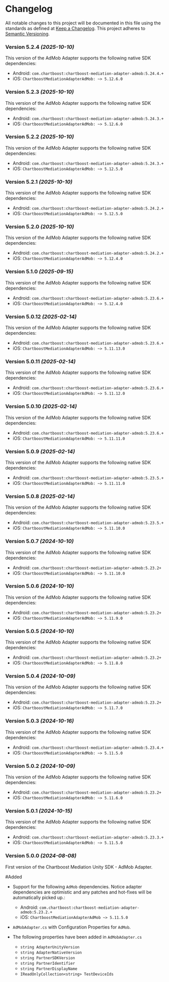 # Changelog
All notable changes to this project will be documented in this file using the standards as defined at [Keep a Changelog](https://keepachangelog.com/en/1.0.0/). This project adheres to [Semantic Versioning](https://semver.org/spec/v2.0.0).

### Version 5.2.4 *(2025-10-10)*
This version of the AdMob Adapter supports the following native SDK dependencies:
  * Android: `com.chartboost:chartboost-mediation-adapter-admob:5.24.4.+`
  * iOS: `ChartboostMediationAdapterAdMob: ~> 5.12.6.0`

### Version 5.2.3 *(2025-10-10)*
This version of the AdMob Adapter supports the following native SDK dependencies:
  * Android: `com.chartboost:chartboost-mediation-adapter-admob:5.24.3.+`
  * iOS: `ChartboostMediationAdapterAdMob: ~> 5.12.6.0`

### Version 5.2.2 *(2025-10-10)*
This version of the AdMob Adapter supports the following native SDK dependencies:
  * Android: `com.chartboost:chartboost-mediation-adapter-admob:5.24.3.+`
  * iOS: `ChartboostMediationAdapterAdMob: ~> 5.12.5.0`

### Version 5.2.1 *(2025-10-10)*
This version of the AdMob Adapter supports the following native SDK dependencies:
  * Android: `com.chartboost:chartboost-mediation-adapter-admob:5.24.2.+`
  * iOS: `ChartboostMediationAdapterAdMob: ~> 5.12.5.0`

### Version 5.2.0 *(2025-10-10)*
This version of the AdMob Adapter supports the following native SDK dependencies:
  * Android: `com.chartboost:chartboost-mediation-adapter-admob:5.24.2.+`
  * iOS: `ChartboostMediationAdapterAdMob: ~> 5.12.4.0`

### Version 5.1.0 *(2025-09-15)*
This version of the AdMob Adapter supports the following native SDK dependencies:
  * Android: `com.chartboost:chartboost-mediation-adapter-admob:5.23.6.+`
  * iOS: `ChartboostMediationAdapterAdMob: ~> 5.12.4.0`

### Version 5.0.12 *(2025-02-14)*
This version of the AdMob Adapter supports the following native SDK dependencies:
  * Android: `com.chartboost:chartboost-mediation-adapter-admob:5.23.6.+`
  * iOS: `ChartboostMediationAdapterAdMob: ~> 5.11.13.0`

### Version 5.0.11 *(2025-02-14)*
This version of the AdMob Adapter supports the following native SDK dependencies:
  * Android: `com.chartboost:chartboost-mediation-adapter-admob:5.23.6.+`
  * iOS: `ChartboostMediationAdapterAdMob: ~> 5.11.12.0`

### Version 5.0.10 *(2025-02-14)*
This version of the AdMob Adapter supports the following native SDK dependencies:
  * Android: `com.chartboost:chartboost-mediation-adapter-admob:5.23.6.+`
  * iOS: `ChartboostMediationAdapterAdMob: ~> 5.11.11.0`

### Version 5.0.9 *(2025-02-14)*
This version of the AdMob Adapter supports the following native SDK dependencies:
  * Android: `com.chartboost:chartboost-mediation-adapter-admob:5.23.5.+`
  * iOS: `ChartboostMediationAdapterAdMob: ~> 5.11.11.0`

### Version 5.0.8 *(2025-02-14)*
This version of the AdMob Adapter supports the following native SDK dependencies:
  * Android: `com.chartboost:chartboost-mediation-adapter-admob:5.23.5.+`
  * iOS: `ChartboostMediationAdapterAdMob: ~> 5.11.10.0`

### Version 5.0.7 *(2024-10-10)*
This version of the AdMob Adapter supports the following native SDK dependencies:
  * Android: `com.chartboost:chartboost-mediation-adapter-admob:5.23.2+`
  * iOS: `ChartboostMediationAdapterAdMob: ~> 5.11.10.0`

### Version 5.0.6 *(2024-10-10)*
This version of the AdMob Adapter supports the following native SDK dependencies:
  * Android: `com.chartboost:chartboost-mediation-adapter-admob:5.23.2+`
  * iOS: `ChartboostMediationAdapterAdMob: ~> 5.11.9.0`

### Version 5.0.5 *(2024-10-10)*
This version of the AdMob Adapter supports the following native SDK dependencies:
  * Android: `com.chartboost:chartboost-mediation-adapter-admob:5.23.2+`
  * iOS: `ChartboostMediationAdapterAdMob: ~> 5.11.8.0`

### Version 5.0.4 *(2024-10-09)*
This version of the AdMob Adapter supports the following native SDK dependencies:
  * Android: `com.chartboost:chartboost-mediation-adapter-admob:5.23.2+`
  * iOS: `ChartboostMediationAdapterAdMob: ~> 5.11.7.0`

### Version 5.0.3 *(2024-10-16)*
This version of the AdMob Adapter supports the following native SDK dependencies:
  * Android: `com.chartboost:chartboost-mediation-adapter-admob:5.23.4.+`
  * iOS: `ChartboostMediationAdapterAdMob: ~> 5.11.5.0`

### Version 5.0.2 *(2024-10-09)*
This version of the AdMob Adapter supports the following native SDK dependencies:
  * Android: `com.chartboost:chartboost-mediation-adapter-admob:5.23.2+`
  * iOS: `ChartboostMediationAdapterAdMob: ~> 5.11.6.0`

### Version 5.0.1 *(2024-10-15)*
This version of the AdMob Adapter supports the following native SDK dependencies:
  * Android: `com.chartboost:chartboost-mediation-adapter-admob:5.23.3.+`
  * iOS: `ChartboostMediationAdapterAdMob: ~> 5.11.5.0`

### Version 5.0.0 *(2024-08-08)*

First version of the Chartboost Mediation Unity SDK - AdMob Adapter.

#Added 
- Support for the following `AdMob` dependencies. Notice adapter dependencies are optimistic and any patches and hot-fixes will be automatically picked up.:
    * Android: `com.chartboost:chartboost-mediation-adapter-admob:5.23.2.+`
    * iOS: `ChartboostMediationAdapterAdMob ~> 5.11.5.0`
    
- `AdMobAdapter.cs` with Configuration Properties for `AdMob`.
- The following properties have been added in `AdMobAdapter.cs`
    * `string AdapterUnityVersion`
    * `string AdapterNativeVersion`
    * `string PartnerSDKVersion`
    * `string PartnerIdentifier`
    * `string PartnerDisplayName`
    * `IReadOnlyCollection<string> TestDeviceIds`

